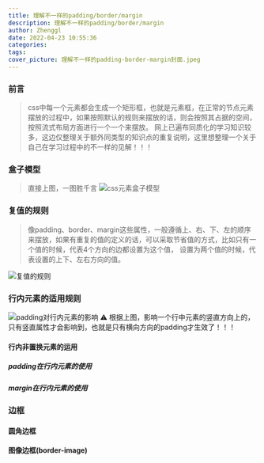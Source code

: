 ```yaml
---
title: 理解不一样的padding/border/margin
description: 理解不一样的padding/border/margin
author: Zhenggl
date: 2022-04-23 10:55:36
categories:
tags:
cover_picture: 理解不一样的padding-border-margin封面.jpeg
---
```


### 前言
> css中每一个元素都会生成一个矩形框，也就是元素框，在正常的节点元素摆放的过程中，如果按照默认的规则来摆放的话，则会按照其占据的空间，按照流式布局方面进行一个一个来摆放。
> 网上已遍布同质化的学习知识较多，这边仅整理关于额外同类型的知识点的重复说明，这里想整理一个关于自己在学习过程中的不一样的见解！！！

### 盒子模型
> 直接上图，一图胜千言
> ![css元素盒子模型](css元素盒子模型.png)


### 复值的规则
> 像padding、border、margin这些属性，一般遵循上、右、下、左的顺序来摆放，如果有重复的值的定义的话，可以采取节省值的方式，比如只有一个值的时候，代表4个方向的边都设置为这个值，
> 设置为两个值的时候，代表设置的上下、左右方向的值。

![复值的规则](复值的规则.jpg)

### 行内元素的适用规则
![padding对行内元素的影响](padding对行内元素的影响.png)
⚠️ 根据上图，影响一个行中元素的竖直方向上的，只有竖直属性才会影响到，也就是只有横向方向的padding才生效了！！！

#### 行内非置换元素的运用

##### padding在行内元素的使用


##### margin在行内元素的使用

### 边框

#### 圆角边框

#### 图像边框(border-image)

